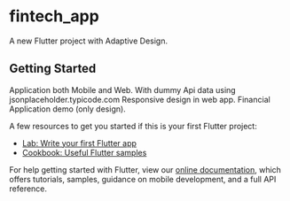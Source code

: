 # fintech_app

A new Flutter project with Adaptive Design.

## Getting Started
Application both Mobile and Web.
With dummy Api data using jsonplaceholder.typicode.com
Responsive design in web app.
Financial Application demo (only design).


A few resources to get you started if this is your first Flutter project:

- [Lab: Write your first Flutter app](https://flutter.dev/docs/get-started/codelab)
- [Cookbook: Useful Flutter samples](https://flutter.dev/docs/cookbook)

For help getting started with Flutter, view our
[online documentation](https://flutter.dev/docs), which offers tutorials,
samples, guidance on mobile development, and a full API reference.
